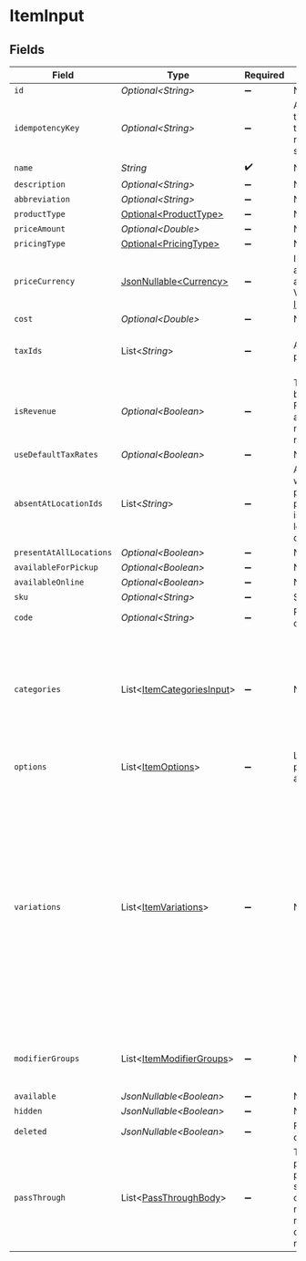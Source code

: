 # ItemInput


## Fields

| Field                                                                                                                                                                                                | Type                                                                                                                                                                                                 | Required                                                                                                                                                                                             | Description                                                                                                                                                                                          | Example                                                                                                                                                                                              |
| ---------------------------------------------------------------------------------------------------------------------------------------------------------------------------------------------------- | ---------------------------------------------------------------------------------------------------------------------------------------------------------------------------------------------------- | ---------------------------------------------------------------------------------------------------------------------------------------------------------------------------------------------------- | ---------------------------------------------------------------------------------------------------------------------------------------------------------------------------------------------------- | ---------------------------------------------------------------------------------------------------------------------------------------------------------------------------------------------------- |
| `id`                                                                                                                                                                                                 | *Optional\<String>*                                                                                                                                                                                  | :heavy_minus_sign:                                                                                                                                                                                   | N/A                                                                                                                                                                                                  | #cocoa                                                                                                                                                                                               |
| `idempotencyKey`                                                                                                                                                                                     | *Optional\<String>*                                                                                                                                                                                  | :heavy_minus_sign:                                                                                                                                                                                   | A value you specify that uniquely identifies this request among requests you have sent.                                                                                                              | random_string                                                                                                                                                                                        |
| `name`                                                                                                                                                                                               | *String*                                                                                                                                                                                             | :heavy_check_mark:                                                                                                                                                                                   | N/A                                                                                                                                                                                                  | Cocoa                                                                                                                                                                                                |
| `description`                                                                                                                                                                                        | *Optional\<String>*                                                                                                                                                                                  | :heavy_minus_sign:                                                                                                                                                                                   | N/A                                                                                                                                                                                                  | Hot Chocolate                                                                                                                                                                                        |
| `abbreviation`                                                                                                                                                                                       | *Optional\<String>*                                                                                                                                                                                  | :heavy_minus_sign:                                                                                                                                                                                   | N/A                                                                                                                                                                                                  | Ch                                                                                                                                                                                                   |
| `productType`                                                                                                                                                                                        | [Optional\<ProductType>](../../models/components/ProductType.md)                                                                                                                                     | :heavy_minus_sign:                                                                                                                                                                                   | N/A                                                                                                                                                                                                  | regular                                                                                                                                                                                              |
| `priceAmount`                                                                                                                                                                                        | *Optional\<Double>*                                                                                                                                                                                  | :heavy_minus_sign:                                                                                                                                                                                   | N/A                                                                                                                                                                                                  | 10                                                                                                                                                                                                   |
| `pricingType`                                                                                                                                                                                        | [Optional\<PricingType>](../../models/components/PricingType.md)                                                                                                                                     | :heavy_minus_sign:                                                                                                                                                                                   | N/A                                                                                                                                                                                                  | fixed                                                                                                                                                                                                |
| `priceCurrency`                                                                                                                                                                                      | [JsonNullable\<Currency>](../../models/components/Currency.md)                                                                                                                                       | :heavy_minus_sign:                                                                                                                                                                                   | Indicates the associated currency for an amount of money. Values correspond to [ISO 4217](https://en.wikipedia.org/wiki/ISO_4217).                                                                   | USD                                                                                                                                                                                                  |
| `cost`                                                                                                                                                                                               | *Optional\<Double>*                                                                                                                                                                                  | :heavy_minus_sign:                                                                                                                                                                                   | N/A                                                                                                                                                                                                  | 2                                                                                                                                                                                                    |
| `taxIds`                                                                                                                                                                                             | List\<*String*>                                                                                                                                                                                      | :heavy_minus_sign:                                                                                                                                                                                   | A list of Tax IDs for the product.                                                                                                                                                                   | [<br/>"12345",<br/>"67890"<br/>]                                                                                                                                                                     |
| `isRevenue`                                                                                                                                                                                          | *Optional\<Boolean>*                                                                                                                                                                                 | :heavy_minus_sign:                                                                                                                                                                                   | True if this item should be counted as revenue. For example, gift cards and donations would not be counted as revenue.                                                                               | false                                                                                                                                                                                                |
| `useDefaultTaxRates`                                                                                                                                                                                 | *Optional\<Boolean>*                                                                                                                                                                                 | :heavy_minus_sign:                                                                                                                                                                                   | N/A                                                                                                                                                                                                  | false                                                                                                                                                                                                |
| `absentAtLocationIds`                                                                                                                                                                                | List\<*String*>                                                                                                                                                                                      | :heavy_minus_sign:                                                                                                                                                                                   | A list of locations where the object is not present, even if present_at_all_locations is true. This can include locations that are deactivated.                                                      | [<br/>"12345",<br/>"67890"<br/>]                                                                                                                                                                     |
| `presentAtAllLocations`                                                                                                                                                                              | *Optional\<Boolean>*                                                                                                                                                                                 | :heavy_minus_sign:                                                                                                                                                                                   | N/A                                                                                                                                                                                                  | false                                                                                                                                                                                                |
| `availableForPickup`                                                                                                                                                                                 | *Optional\<Boolean>*                                                                                                                                                                                 | :heavy_minus_sign:                                                                                                                                                                                   | N/A                                                                                                                                                                                                  | false                                                                                                                                                                                                |
| `availableOnline`                                                                                                                                                                                    | *Optional\<Boolean>*                                                                                                                                                                                 | :heavy_minus_sign:                                                                                                                                                                                   | N/A                                                                                                                                                                                                  | false                                                                                                                                                                                                |
| `sku`                                                                                                                                                                                                | *Optional\<String>*                                                                                                                                                                                  | :heavy_minus_sign:                                                                                                                                                                                   | SKU of the item                                                                                                                                                                                      | 11910345                                                                                                                                                                                             |
| `code`                                                                                                                                                                                               | *Optional\<String>*                                                                                                                                                                                  | :heavy_minus_sign:                                                                                                                                                                                   | Product code, e.g. UPC or EAN                                                                                                                                                                        | 11910345                                                                                                                                                                                             |
| `categories`                                                                                                                                                                                         | List\<[ItemCategoriesInput](../../models/components/ItemCategoriesInput.md)>                                                                                                                         | :heavy_minus_sign:                                                                                                                                                                                   | N/A                                                                                                                                                                                                  | [<br/>{<br/>"id": "12345",<br/>"name": "Food",<br/>"image_ids": [<br/>"12345",<br/>"67890"<br/>]<br/>}<br/>]                                                                                         |
| `options`                                                                                                                                                                                            | List\<[ItemOptions](../../models/components/ItemOptions.md)>                                                                                                                                         | :heavy_minus_sign:                                                                                                                                                                                   | List of options pertaining to this item's attribute variation                                                                                                                                        |                                                                                                                                                                                                      |
| `variations`                                                                                                                                                                                         | List\<[ItemVariations](../../models/components/ItemVariations.md)>                                                                                                                                   | :heavy_minus_sign:                                                                                                                                                                                   | N/A                                                                                                                                                                                                  | [<br/>{<br/>"id": "12345",<br/>"name": "Food",<br/>"sku": "11910345",<br/>"item_id": "12345",<br/>"sequence": 0,<br/>"pricing_type": "fixed",<br/>"price_amount": 10,<br/>"price_currency": "USD",<br/>"image_ids": [<br/>"12345",<br/>"67890"<br/>]<br/>}<br/>] |
| `modifierGroups`                                                                                                                                                                                     | List\<[ItemModifierGroups](../../models/components/ItemModifierGroups.md)>                                                                                                                           | :heavy_minus_sign:                                                                                                                                                                                   | N/A                                                                                                                                                                                                  | [<br/>{<br/>"id": "12345"<br/>}<br/>]                                                                                                                                                                |
| `available`                                                                                                                                                                                          | *JsonNullable\<Boolean>*                                                                                                                                                                             | :heavy_minus_sign:                                                                                                                                                                                   | N/A                                                                                                                                                                                                  | true                                                                                                                                                                                                 |
| `hidden`                                                                                                                                                                                             | *JsonNullable\<Boolean>*                                                                                                                                                                             | :heavy_minus_sign:                                                                                                                                                                                   | N/A                                                                                                                                                                                                  | true                                                                                                                                                                                                 |
| `deleted`                                                                                                                                                                                            | *JsonNullable\<Boolean>*                                                                                                                                                                             | :heavy_minus_sign:                                                                                                                                                                                   | Flag to indicate if the object is deleted.                                                                                                                                                           | true                                                                                                                                                                                                 |
| `passThrough`                                                                                                                                                                                        | List\<[PassThroughBody](../../models/components/PassThroughBody.md)>                                                                                                                                 | :heavy_minus_sign:                                                                                                                                                                                   | The pass_through property allows passing service-specific, custom data or structured modifications in request body when creating or updating resources.                                              |                                                                                                                                                                                                      |